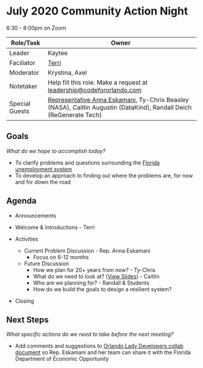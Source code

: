 # July 2020 Community Action Night
6:30 - 8:00pm on Zoom

| Role/Task | Owner |
| --- | --- |
| Leader | Kaytee |
| Faciliator | [Terri](https://github.com/terrimorgan) |
| Moderator | Krystina, Axel |
| Notetaker | Help fill this role. Make a request at leadership@codefororlando.com  |
| Special Guests | [Representative Anna Eskamani](https://www.myfloridahouse.gov/Sections/Representatives/details.aspx?MemberId=4746), Ty-Chris Beasley (NASA), Caitlin Augustin (DataKind), Randall Deich (ReGenerate Tech) | 


## Goals
*What do we hope to accomplish today?*
  * To clarify problems and questions surrounding the [Florida unemployment system](http://connect.myflorida.com)
  * To develop an approach to finding out where the problems are, for now and for down the road

## Agenda

* Announcements

* Welcome & Introductions - Terri

* Activities 
  * Current Problem Discussion - Rep. Anna Eskamani
    * Focus on 6-12 months
  * Future Discussion 
    * How we plan for 20+ years from now? - Ty-Chris
    * What do we need to look at? ([View Slides](https://docs.google.com/presentation/d/1B--8dfy2FQ28lQv8TSF391Uc6G0Lh6NipYPaTB87XVs/edit?usp=sharing)) - Caitlin
    * Who are we planning for? - Randall & Students
    * How do we build the goals to design a resilient system?
    
* Closing

## Next Steps
*What specific actions do we need to take before the next meeting?*
  * Add comments and suggestions to [Orlando Lady Developers collab document](https://bit.ly/connect-comments) so Rep. Eskamani and her team can share it with the Florida Department of Economic Opportunity
